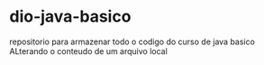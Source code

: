 # dio-java-basico
repositorio para armazenar todo o codigo do curso de java basico
ALterando o conteudo de um arquivo local